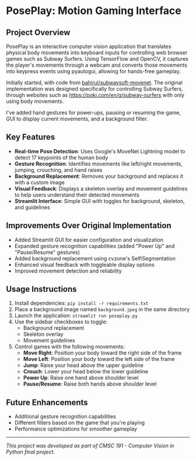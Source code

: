 # PosePlay: Motion Gaming Interface

## Project Overview
PosePlay is an interactive computer vision application that translates physical body movements into keyboard inputs for controlling web browser games such as Subway Surfers. Using TensorFlow and OpenCV, it captures the player's movements through a webcam and converts those movements into keypress events using pyautogui, allowing for hands-free gameplay.

Initially started, with code from [bahirul/subwaysuft-movenet](https://github.com/bahirul/subwaysuft-movenet). The original implementation was designed specifically for controlling Subway Surfers, through websites such as https://poki.com/en/g/subway-surfers with only using body movements. 

I've added hand gestures for power-ups, pausing or resuming the game, GUI to display current movements, and a background filter.
## Key Features
- **Real-time Pose Detection**: Uses Google's MoveNet Lightning model to detect 17 keypoints of the human body
- **Gesture Recognition**: Identifies movements like left/right movements, jumping, crouching, and hand raises
- **Background Replacement**: Removes your background and replaces it with a custom image
- **Visual Feedback**: Displays a skeleton overlay and movement guidelines to help users understand their detected movements
- **Streamlit Interface**: Simple GUI with toggles for background, skeleton, and guidelines

## Improvements Over Original Implementation
- Added Streamlit GUI for easier configuration and visualization
- Expanded gesture recognition capabilities (added "Power Up" and "Pause/Resume" gestures)
- Added background replacement using cvzone's SelfiSegmentation
- Enhanced visual feedback with toggleable display options
- Improved movement detection and reliability

## Usage Instructions
1. Install dependencies: `pip install -r requirements.txt`
2. Place a background image named `background.jpeg` in the same directory
3. Launch the application: `streamlit run poseplay.py`
4. Use the sidebar checkboxes to toggle:
   - Background replacement
   - Skeleton overlay
   - Movement guidelines
5. Control games with the following movements:
   - **Move Right**: Position your body toward the right side of the frame
   - **Move Left**: Position your body toward the left side of the frame
   - **Jump**: Raise your head above the upper guideline
   - **Crouch**: Lower your head below the lower guideline
   - **Power Up**: Raise one hand above shoulder level
   - **Pause/Resume**: Raise both hands above shoulder level

## Future Enhancements
- Additional gesture recognition capabilities
- Different filters based on the game that you're playing
- Performance optimizations for smoother gameplay

---
*This project was developed as part of CMSC 191 - Computer Vision in Python final project.*